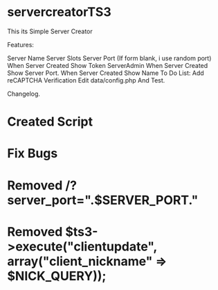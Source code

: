 # servercreatorTS3
This its Simple Server Creator

Features:

Server Name
Server Slots
Server Port (If form blank, i use random port)
When Server Created Show Token ServerAdmin
When Server Created Show Server Port.
When Server Created Show Name
To Do List:
Add reCAPTCHA Verification
Edit data/config.php
And Test.


Changelog.

# Created Script
# Fix Bugs
# Removed /?server_port=".$SERVER_PORT."
# Removed $ts3->execute("clientupdate", array("client_nickname" => $NICK_QUERY));
